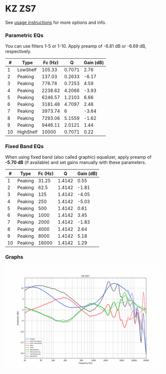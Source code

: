 # KZ ZS7
See [usage instructions](https://github.com/jaakkopasanen/AutoEq#usage) for more options and info.

### Parametric EQs
You can use filters 1-5 or 1-10. Apply preamp of -6.81 dB or -6.69 dB, respectively.

|   # | Type      |   Fc (Hz) |      Q |   Gain (dB) |
|-----|-----------|-----------|--------|-------------|
|   1 | LowShelf  |    105.33 | 0.7071 |        2.76 |
|   2 | Peaking   |    137.03 | 0.2633 |       -6.17 |
|   3 | Peaking   |    776.78 | 0.7253 |        4.59 |
|   4 | Peaking   |   2238.62 | 4.2066 |       -3.93 |
|   5 | Peaking   |   6246.57 | 1.2103 |        6.66 |
|   6 | Peaking   |   3181.48 | 4.7097 |        2.48 |
|   7 | Peaking   |   3973.74 | 6      |       -3.64 |
|   8 | Peaking   |   7293.06 | 5.1559 |       -1.62 |
|   9 | Peaking   |   9446.11 | 2.0121 |        1.44 |
|  10 | HighShelf |  10000    | 0.7071 |        0.22 |

### Fixed Band EQs
When using fixed band (also called graphic) equalizer, apply preamp of **-5.70 dB** (if available) and set gains manually with these parameters.

|   # | Type    |   Fc (Hz) |      Q |   Gain (dB) |
|-----|---------|-----------|--------|-------------|
|   1 | Peaking |     31.25 | 1.4142 |        0.55 |
|   2 | Peaking |     62.5  | 1.4142 |       -1.81 |
|   3 | Peaking |    125    | 1.4142 |       -4.05 |
|   4 | Peaking |    250    | 1.4142 |       -5.03 |
|   5 | Peaking |    500    | 1.4142 |        0.61 |
|   6 | Peaking |   1000    | 1.4142 |        3.45 |
|   7 | Peaking |   2000    | 1.4142 |       -1.83 |
|   8 | Peaking |   4000    | 1.4142 |        2.64 |
|   9 | Peaking |   8000    | 1.4142 |        5.18 |
|  10 | Peaking |  16000    | 1.4142 |        1.29 |

### Graphs
![](./KZ%20ZS7.png)
